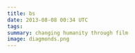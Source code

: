 ```yaml
---
title: bs
date: 2013-08-08 00:34 UTC
tags:
summary: changing humanity through film
image: diagmonds.png
---
```


